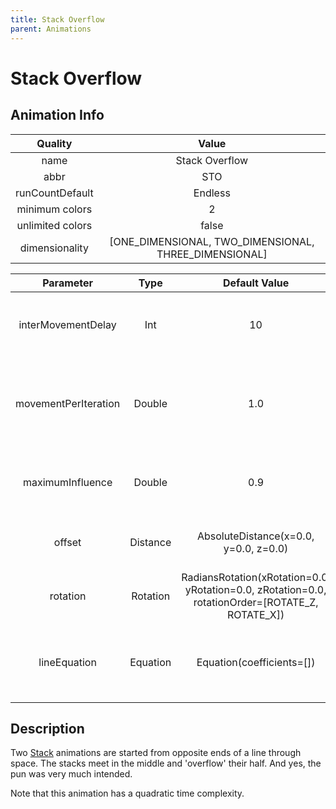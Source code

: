 ```yaml
---
title: Stack Overflow
parent: Animations
---
```


<!-- THIS FILE IS AUTOMATICALLY GENERATED -->
<!-- MAKE CHANGES TO THE AnimationInfo INSTANCE ASSOCIATED WITH THIS ANIMATION -->

# Stack Overflow

## Animation Info

|Quality|Value|
|:-:|:-:|
|name|Stack Overflow|
|abbr|STO|
|runCountDefault|Endless|
|minimum colors|2|
|unlimited colors|false|
|dimensionality|[ONE_DIMENSIONAL, TWO_DIMENSIONAL, THREE_DIMENSIONAL]|

|Parameter|Type|Default Value|Description|
|:-:|:-:|:-:|:-:|
|interMovementDelay|Int|10|Delay between movements in the animation|
|movementPerIteration|Double|1.0|How far to move along the X axis during each iteration of the animation|
|maximumInfluence|Double|0.9|How far away from the line a pixel can be affected|
|offset|Distance|AbsoluteDistance(x=0.0, y=0.0, z=0.0)|Offset of the line in the XYZ directions|
|rotation|Rotation|RadiansRotation(xRotation=0.0, yRotation=0.0, zRotation=0.0, rotationOrder=[ROTATE_Z, ROTATE_X])|Rotation of the line around the XYZ axes|
|lineEquation|Equation|Equation(coefficients=[])|The equation representing the line the the pixel will follow|

## Description
Two [Stack](Stack) animations are started from opposite ends of a line through space.
The stacks meet in the middle and 'overflow' their half.
And yes, the pun was very much intended.

Note that this animation has a quadratic time complexity.

